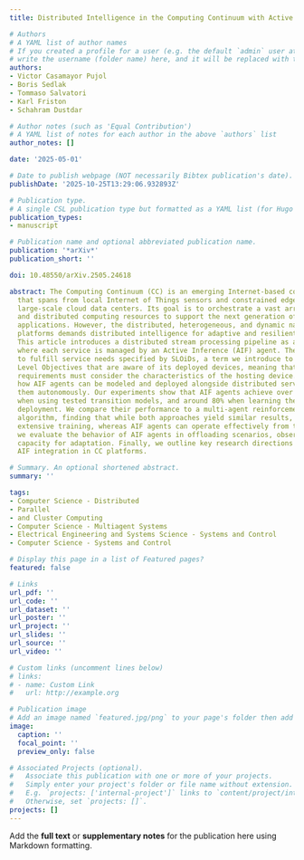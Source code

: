 ```yaml
---
title: Distributed Intelligence in the Computing Continuum with Active Inference

# Authors
# A YAML list of author names
# If you created a profile for a user (e.g. the default `admin` user at `content/authors/admin/`), 
# write the username (folder name) here, and it will be replaced with their full name and linked to their profile.
authors:
- Victor Casamayor Pujol
- Boris Sedlak
- Tommaso Salvatori
- Karl Friston
- Schahram Dustdar

# Author notes (such as 'Equal Contribution')
# A YAML list of notes for each author in the above `authors` list
author_notes: []

date: '2025-05-01'

# Date to publish webpage (NOT necessarily Bibtex publication's date).
publishDate: '2025-10-25T13:29:06.932893Z'

# Publication type.
# A single CSL publication type but formatted as a YAML list (for Hugo requirements).
publication_types:
- manuscript

# Publication name and optional abbreviated publication name.
publication: '*arXiv*'
publication_short: ''

doi: 10.48550/arXiv.2505.24618

abstract: The Computing Continuum (CC) is an emerging Internet-based computing paradigm
  that spans from local Internet of Things sensors and constrained edge devices to
  large-scale cloud data centers. Its goal is to orchestrate a vast array of diverse
  and distributed computing resources to support the next generation of Internet-based
  applications. However, the distributed, heterogeneous, and dynamic nature of CC
  platforms demands distributed intelligence for adaptive and resilient service management.
  This article introduces a distributed stream processing pipeline as a CC use case,
  where each service is managed by an Active Inference (AIF) agent. These agents collaborate
  to fulfill service needs specified by SLOiDs, a term we introduce to denote Service
  Level Objectives that are aware of its deployed devices, meaning that non-functional
  requirements must consider the characteristics of the hosting device. We demonstrate
  how AIF agents can be modeled and deployed alongside distributed services to manage
  them autonomously. Our experiments show that AIF agents achieve over 90% SLOiD fulfillment
  when using tested transition models, and around 80% when learning the models during
  deployment. We compare their performance to a multi-agent reinforcement learning
  algorithm, finding that while both approaches yield similar results, MARL requires
  extensive training, whereas AIF agents can operate effectively from the start. Additionally,
  we evaluate the behavior of AIF agents in offloading scenarios, observing a strong
  capacity for adaptation. Finally, we outline key research directions to advance
  AIF integration in CC platforms.

# Summary. An optional shortened abstract.
summary: ''

tags:
- Computer Science - Distributed
- Parallel
- and Cluster Computing
- Computer Science - Multiagent Systems
- Electrical Engineering and Systems Science - Systems and Control
- Computer Science - Systems and Control

# Display this page in a list of Featured pages?
featured: false

# Links
url_pdf: ''
url_code: ''
url_dataset: ''
url_poster: ''
url_project: ''
url_slides: ''
url_source: ''
url_video: ''

# Custom links (uncomment lines below)
# links:
# - name: Custom Link
#   url: http://example.org

# Publication image
# Add an image named `featured.jpg/png` to your page's folder then add a caption below.
image:
  caption: ''
  focal_point: ''
  preview_only: false

# Associated Projects (optional).
#   Associate this publication with one or more of your projects.
#   Simply enter your project's folder or file name without extension.
#   E.g. `projects: ['internal-project']` links to `content/project/internal-project/index.md`.
#   Otherwise, set `projects: []`.
projects: []
---
```


Add the **full text** or **supplementary notes** for the publication here using Markdown formatting.
